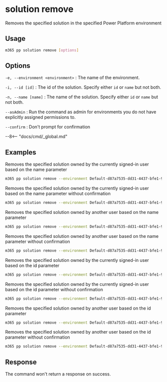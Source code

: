 # solution remove

Removes the specified solution in the specified Power Platform environment

## Usage

```sh
m365 pp solution remove [options]
```

## Options

`-e, --environment <environment>`
: The name of the environment.

`-i, --id [id]`
: The id of the solution. Specify either `id` or `name` but not both.

`-n, --name [name]`
: The name of the solution. Specify either `id` or `name` but not both.

`--asAdmin`
: Run the command as admin for environments you do not have explicitly assigned permissions to.

`--confirm`
: Don't prompt for confirmation

--8<-- "docs/cmd/_global.md"

## Examples

Removes the specified solution owned by the currently signed-in user based on the name parameter

```sh
m365 pp solution remove --environment Default-d87a7535-dd31-4437-bfe1-95340acd55c5 --name "Solution Name"
```

Removes the specified solution owned by the currently signed-in user based on the name parameter without confirmation

```sh
m365 pp solution remove --environment Default-d87a7535-dd31-4437-bfe1-95340acd55c5 --name "Solution Name" --confirm
```

Removes the specified solution owned by another user based on the name parameter

```sh
m365 pp solution remove --environment Default-d87a7535-dd31-4437-bfe1-95340acd55c5 --name "Solution Name" --asAdmin
```

Removes the specified solution owned by another user based on the name parameter without confirmation

```sh
m365 pp solution remove --environment Default-d87a7535-dd31-4437-bfe1-95340acd55c5 --name "solution Name" --asAdmin --confirm
```

Removes the specified solution owned by the currently signed-in user based on the id parameter

```sh
m365 pp solution remove --environment Default-d87a7535-dd31-4437-bfe1-95340acd55c5 --id 00000001-0000-0000-0001-00000000009b
```

Removes the specified solution owned by the currently signed-in user based on the id parameter without confirmation

```sh
m365 pp solution remove --environment Default-d87a7535-dd31-4437-bfe1-95340acd55c5 --id 00000001-0000-0000-0001-00000000009b
```

Removes the specified solution owned by another user based on the id parameter

```sh
m365 pp solution remove --environment Default-d87a7535-dd31-4437-bfe1-95340acd55c5 --id 00000001-0000-0000-0001-00000000009b --asAdmin
```

Removes the specified solution owned by another user based on the id parameter without confirmation

```sh
m365 pp solution remove --environment Default-d87a7535-dd31-4437-bfe1-95340acd55c5 --id 00000001-0000-0000-0001-00000000009b --asAdmin --confirm
```
## Response

The command won't return a response on success.
